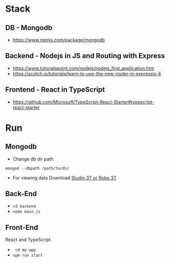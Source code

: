 # Stack

## DB - Mongodb
- https://www.npmjs.com/package/mongodb
## Backend - Nodejs in JS and Routing with Express
- https://www.tutorialspoint.com/nodejs/nodejs_first_application.htm
- https://scotch.io/tutorials/learn-to-use-the-new-router-in-expressjs-4
## Frontend - React in TypeScript
- https://github.com/Microsoft/TypeScript-React-Starter#typescript-react-starter


# Run

## Mongodb

- Change db dir path

` mongod --dbpath /path/to/dir `


- For viewing data
Download [Studio 3T or Robo 3T](https://robomongo.org/)


## Back-End

- ` cd backend `
- ` node main.js `

## Front-End

React and TypeScript

- ` cd my-app`
- ` npm run start `


